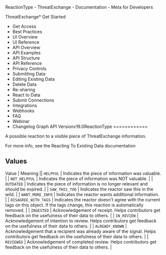 ReactionType - ThreatExchange - Documentation - Meta for Developers

ThreatExchange* Get Started
* Get Access
* Best Practices
* UI Overview
* UI Reference
* API Overview
* API Examples
* API Structure
* API Reference
* Privacy Controls
* Submitting Data
* Editing Existing Data
* Delete Data
* Re-sharing
* React to Data
* Submit Connections
* Integrations
* Webhooks
* FAQ
* Webinar
* Changelog
Graph API Versionv19.0ReactionType
============

A possible reaction to a visible piece of ThreatExchange information.

For more info, see the Reacting To Existing Data documentation

Values
------

 Value | Meaning || `HELPFUL` | Indicates the piece of information was valuable. |
| `NOT_HELPFUL` | Indicates the piece of information was NOT valuable. |
| `OUTDATED` | Indicates the piece of information is no longer relevant and should be expired. |
| `SAW_THIS_TOO` | Indicates the reactor saw this in the wild. |
| `WANT_MORE_INFO` | Indicates the reactor wants additional information. |
| `DISAGREE_WITH_TAGS` | Indicates the reactor doesn't agree with the current tags on this object. If the tags change, this reaction is automatically removed. |
| `INGESTED` | Acknowledgement of receipt. Helps contributors get feedback on the usefulness of their data to others. |
| `IN_REVIEW` | Acknowledgement of intention to review. Helps contributors get feedback on the usefulness of their data to others. |
| `ALREADY_KNOWN` | Acknowledgement that a recipient was already aware of the signal. Helps contributors get feedback on the usefulness of their data to others. |
| `REVIEWED` | Acknowledgement of completed review. Helps contributors get feedback on the usefulness of their data to others. |